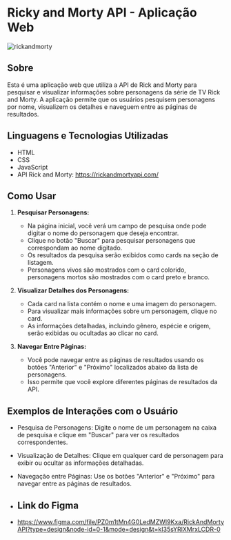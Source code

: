 # Ricky and Morty API - Aplicação Web


![rickandmorty](https://github.com/IgorAraujooo/RickAndMorty-API/assets/123735950/bd936495-0b84-4458-a4e2-1fa12d60fd1f)


## Sobre

Esta é uma aplicação web que utiliza a API de Rick and Morty para pesquisar e visualizar informações sobre personagens da série de TV Rick and Morty. A aplicação permite que os usuários pesquisem personagens por nome, visualizem os detalhes e naveguem entre as páginas de resultados.

## Linguagens e Tecnologias Utilizadas

- HTML
- CSS
- JavaScript
- API Rick and Morty: https://rickandmortyapi.com/

## Como Usar

1. **Pesquisar Personagens:**

   - Na página inicial, você verá um campo de pesquisa onde pode digitar o nome do personagem que deseja encontrar.
   - Clique no botão "Buscar" para pesquisar personagens que correspondam ao nome digitado.
   - Os resultados da pesquisa serão exibidos como cards na seção de listagem.
   - Personagens vivos são mostrados com o card colorido, personagens mortos são mostrados com o card preto e branco.

2. **Visualizar Detalhes dos Personagens:**

   - Cada card na lista contém o nome e uma imagem do personagem.
   - Para visualizar mais informações sobre um personagem, clique no card.
   - As informações detalhadas, incluindo gênero, espécie e origem, serão exibidas ou ocultadas ao clicar no card.

3. **Navegar Entre Páginas:**

   - Você pode navegar entre as páginas de resultados usando os botões "Anterior" e "Próximo" localizados abaixo da lista de personagens.
   - Isso permite que você explore diferentes páginas de resultados da API.

## Exemplos de Interações com o Usuário

- Pesquisa de Personagens: Digite o nome de um personagem na caixa de pesquisa e clique em "Buscar" para ver os resultados correspondentes.

- Visualização de Detalhes: Clique em qualquer card de personagem para exibir ou ocultar as informações detalhadas.

- Navegação entre Páginas: Use os botões "Anterior" e "Próximo" para navegar entre as páginas de resultados.

- ## Link do Figma

- https://www.figma.com/file/PZ0m1tMn4G0LedMZWI9Kxa/RickAndMortyAPI?type=design&node-id=0-1&mode=design&t=kI35sYRlXMrxLCDR-0
